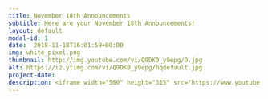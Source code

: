 ```yaml
---
title: November 18th Announcements
subtitle: Here are your November 18th Announcements!
layout: default
modal-id: 1 
date:  2018-11-18T16:01:59+00:00
img: white_pixel.png
thumbnail: http://img.youtube.com/vi/Q9DK0_y9epg/0.jpg
alt: https://i2.ytimg.com/vi/Q9DK0_y9epg/hqdefault.jpg
project-date: 
description: <iframe width="560" height="315" src="https://www.youtube.com/embed/Q9DK0_y9epg" frameborder="0" allowfullscreen></iframe> 
---
```


